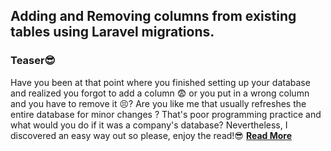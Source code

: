 ## Adding and Removing columns from existing tables using Laravel migrations.

### Teaser😎

Have you been at that point where you finished setting up your database and realized you forgot to add a column 😨 or you put in a wrong column and you have to remove it 😣? Are you like me that usually refreshes the entire database for minor changes ? That's poor programming practice and what would you do if it was a company's database?
Nevertheless, I discovered an easy way out so please, enjoy the read!😎 [__Read More__](https://dev.to/roxie/adding-and-removing-columns-from-existing-tables-using-laravel-migrations-389g)
